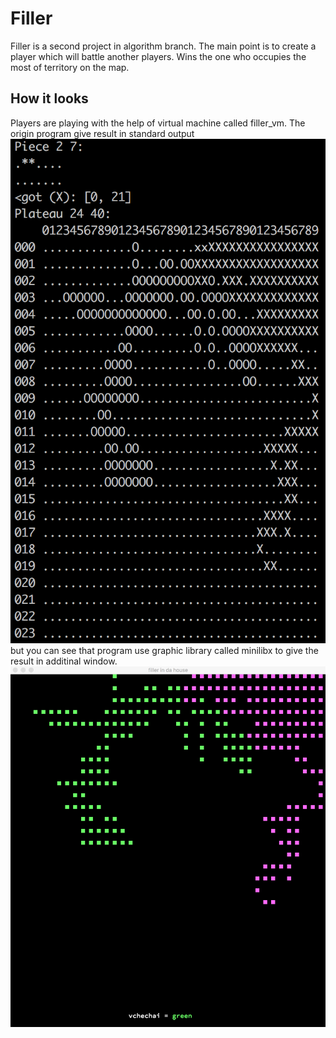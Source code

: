 # Filler
Filler is a second project in algorithm branch. The main point is to create a player which will battle another players. Wins the one who occupies the most of territory on the map.
## How it looks
Players are playing with the help of virtual machine called filler_vm. The origin program give result in standard output
![alt text](https://github.com/volchey/Unit/blob/master/filler/stdout.png?raw=true)
but you can see that program use graphic library called minilibx to give the result in additinal window.
![alt text](https://github.com/volchey/Unit/blob/master/filler/new_window.png?raw=true)